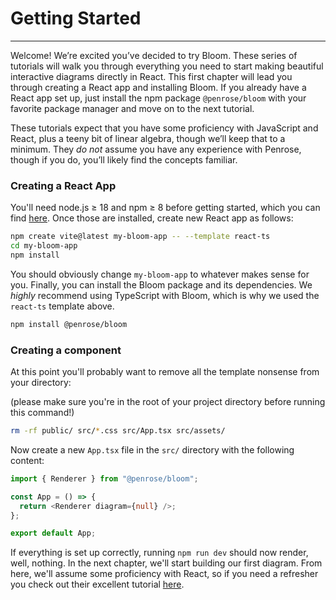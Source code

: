 # Getting Started

---

Welcome! We’re excited you’ve decided to try Bloom. These series of tutorials will walk you through everything you need
to start making beautiful interactive diagrams directly in React. This first chapter will lead you through creating a
React app and installing Bloom. If you already have a React app set up, just install the npm package `@penrose/bloom` with
your favorite package manager and move on to the next tutorial.

These tutorials expect that you have some proficiency with JavaScript and React, plus a teeny bit of linear algebra,
though we’ll keep that to a minimum. They _do not_ assume you have any experience with Penrose, though if you do,
you’ll likely find the concepts familiar.

### Creating a React App

You'll need node.js $\ge$ 18 and npm $\ge$ 8 before getting started, which you can find
[here](https://docs.npmjs.com/downloading-and-installing-node-js-and-npm). Once those are installed, create new React app as follows:

```bash
npm create vite@latest my-bloom-app -- --template react-ts
cd my-bloom-app
npm install
```

You should obviously change `my-bloom-app` to whatever makes sense for you. Finally, you can install the Bloom package
and its dependencies. We _highly_ recommend using TypeScript with Bloom, which is why we used the `react-ts`
template above.

```bash
npm install @penrose/bloom
```

### Creating a component

At this point you'll probably want to remove all the template nonsense from your directory:

(please make sure you're in the root of your project directory before running this command!)

```bash
rm -rf public/ src/*.css src/App.tsx src/assets/
```

Now create a new `App.tsx` file in the `src/` directory with the following content:

```ts
import { Renderer } from "@penrose/bloom";

const App = () => {
  return <Renderer diagram={null} />;
};

export default App;
```

If everything is set up correctly, running `npm run dev` should now render, well, nothing. In the next chapter,
we'll start building our first diagram. From here, we'll assume some proficiency with React, so if you need a refresher
you check out their excellent tutorial [here](https://react.dev/learn).
